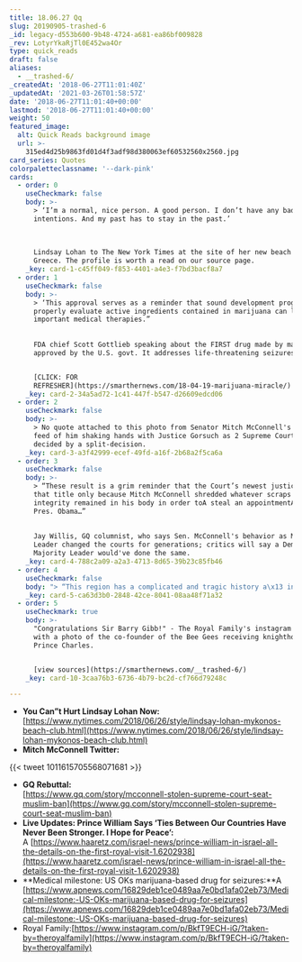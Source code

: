 ```yaml
---
title: 18.06.27 Qq
slug: 20190905-trashed-6
_id: legacy-d553b600-9b48-4724-a681-ea86bf009828
_rev: LotyrYkaRjTl0E452wa4Or
type: quick_reads
draft: false
aliases:
  - __trashed-6/
_createdAt: '2018-06-27T11:01:40Z'
_updatedAt: '2021-03-26T01:58:57Z'
date: '2018-06-27T11:01:40+00:00'
lastmod: '2018-06-27T11:01:40+00:00'
weight: 50
featured_image:
  alt: Quick Reads background image
  url: >-
    315ed4d25b9863fd01d4f3adf98d380063ef60532560x2560.jpg
card_series: Quotes
colorpaletteclassname: '--dark-pink'
cards:
  - order: 0
    useCheckmark: false
    body: >-
      > ‘I’m a normal, nice person. A good person. I don’t have any bad
      intentions. And my past has to stay in the past.’  
        
        
        
      Lindsay Lohan to The New York Times at the site of her new beach club in
      Greece. The profile is worth a read on our source page.
    _key: card-1-c45ff049-f853-4401-a4e3-f7bd3bacf8a7
  - order: 1
    useCheckmark: false
    body: >-
      > ‘This approval serves as a reminder that sound development programs that
      properly evaluate active ingredients contained in marijuana can lead to
      important medical therapies.”  
        
        
      FDA chief Scott Gottlieb speaking about the FIRST drug made by marijuana
      approved by the U.S. govt. It addresses life-threatening seizures.


      [CLICK: FOR
      REFRESHER](https://smarthernews.com/18-04-19-marijuana-miracle/)
    _key: card-2-34a5ad72-1c41-447f-b547-d26609edcd06
  - order: 2
    useCheckmark: false
    body: >-
      > No quote attached to this photo from Senator Mitch McConnell's twitter
      feed of him shaking hands with Justice Gorsuch as 2 Supreme Court rulings
      decided by a split-decision.
    _key: card-3-a3f42999-ecef-49fd-a16f-2b68a2f5ca6a
  - order: 3
    useCheckmark: false
    body: >-
      > “These result is a grim reminder that the Court’s newest justice holds
      that title only because Mitch McConnell shredded whatever scraps of
      integrity remained in his body in order toA steal an appointmentA from
      Pres. Obama…”  
        
        
      Jay Willis, GQ columnist, who says Sen. McConnell's behavior as Majority
      Leader changed the courts for generations; critics will say a Democrat
      Majority Leader would've done the same.
    _key: card-4-788c2a09-a2a3-4713-8d65-39b23c85fb46
  - order: 4
    useCheckmark: false
    body: "> “This region has a complicated and tragic history a\x13 in the past century the people of the Middle East have suffered great sadness and loss. Never has hope and reconciliation been more needed. I know I share a desire with all of you, and with your neighbors, for a just and lasting peace.”  \n  \n  \nPrince William speaking in Israel as the first member of the British Royal Family to visit the country in an official capacity."
    _key: card-5-ca63d3b0-2848-42ce-8041-08aa48f71a32
  - order: 5
    useCheckmark: true
    body: >-
      "Congratulations Sir Barry Gibb!" - The Royal Family's instagram account
      with a photo of the co-founder of the Bee Gees receiving knighthood from
      Prince Charles.


      [view sources](https://smarthernews.com/__trashed-6/)
    _key: card-10-3caa76b3-6736-4b79-bc2d-cf766d79248c

---
```

* **You Can”t Hurt Lindsay Lohan Now:**  
[https://www.nytimes.com/2018/06/26/style/lindsay-lohan-mykonos-beach-club.html](https://www.nytimes.com/2018/06/26/style/lindsay-lohan-mykonos-beach-club.html)
* **Mitch McConnell Twitter:**

{{< tweet 1011615705568071681 >}}

* **GQ Rebuttal:**  
[https://www.gq.com/story/mcconnell-stolen-supreme-court-seat-muslim-ban](https://www.gq.com/story/mcconnell-stolen-supreme-court-seat-muslim-ban)
* **Live Updates: Prince William Says ‘Ties Between Our Countries Have Never Been Stronger. I Hope for Peace’:**  
A [https://www.haaretz.com/israel-news/prince-william-in-israel-all-the-details-on-the-first-royal-visit-1.6202938](https://www.haaretz.com/israel-news/prince-william-in-israel-all-the-details-on-the-first-royal-visit-1.6202938)
* **Medical milestone: US OKs marijuana-based drug for seizures:**A [https://www.apnews.com/16829deb1ce0489aa7e0bd1afa02eb73/Medical-milestone:-US-OKs-marijuana-based-drug-for-seizures](https://www.apnews.com/16829deb1ce0489aa7e0bd1afa02eb73/Medical-milestone:-US-OKs-marijuana-based-drug-for-seizures)
* Royal Family:[https://www.instagram.com/p/BkfT9ECH-iG/?taken-by=theroyalfamily](https://www.instagram.com/p/BkfT9ECH-iG/?taken-by=theroyalfamily)
